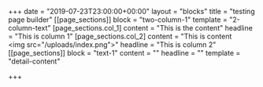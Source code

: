 +++
date = "2019-07-23T23:00:00+00:00"
layout = "blocks"
title = "testing page builder"
[[page_sections]]
block = "two-column-1"
template = "2-column-text"
[page_sections.col_1]
content = "This is the content"
headline = "This is column 1"
[page_sections.col_2]
content = "This is content<br><img src=\"/uploads/index.png\">"
headline = "This is column 2"
[[page_sections]]
block = "text-1"
content = ""
headline = ""
template = "detail-content"

+++
